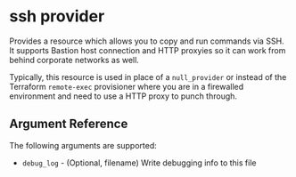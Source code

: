 # ssh provider
Provides a resource which allows you to copy and run commands
via SSH. It supports Bastion host connection and HTTP proxyies 
so it can work from behind corporate networks as well.

Typically, this resource is used in place of a `null_provider` or instead
of the Terraform `remote-exec` provisioner where you are in a firewalled
environment and need to use a HTTP proxy to punch through.

## Argument Reference

The following arguments are supported:

* `debug_log` - (Optional, filename) Write debugging info to this file
